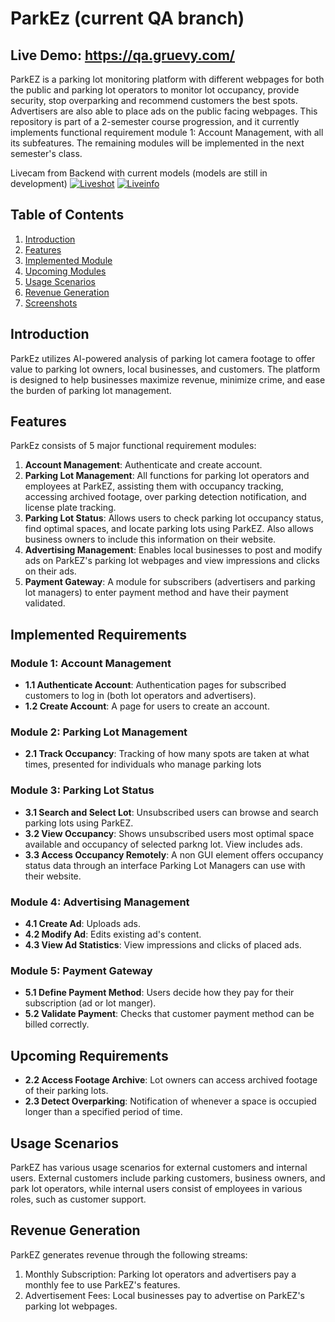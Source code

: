 # ParkEz (current QA branch)
## Live Demo: https://qa.gruevy.com/

ParkEZ is a parking lot monitoring platform with different webpages for both the public and parking lot operators to monitor lot occupancy, provide security, stop overparking and recommend customers the best spots. Advertisers are also able to place ads on the public facing webpages. This repository is part of a 2-semester course progression, and it currently implements functional requirement module 1: Account Management, with all its subfeatures. The remaining modules will be implemented in the next semester's class.

Livecam from Backend with current models (models are still in development)
[![Liveshot](https://devapi.gruevy.com/lot/latest-image-jpg?cam=colltown)](https://plan6.com/lot/coldwater)
[![Liveinfo](https://devapi.gruevy.com/lot/latest-image-info-jpg?cam=colltown)](https://plan6.com/lot/coldwater)


## Table of Contents

1. [Introduction](#introduction)
2. [Features](#features)
3. [Implemented Module](#implemented-module)
4. [Upcoming Modules](#upcoming-modules)
5. [Usage Scenarios](#usage-scenarios)
6. [Revenue Generation](#revenue-generation)
7. [Screenshots](#screenshots)

## Introduction

ParkEz utilizes AI-powered analysis of parking lot camera footage to offer value to parking lot owners, local businesses, and customers. The platform is designed to help businesses maximize revenue, minimize crime, and ease the burden of parking lot management.

## Features

ParkEz consists of 5 major functional requirement modules:

1. **Account Management**: Authenticate and create account.
2. **Parking Lot Management**: All functions for parking lot operators and employees at ParkEZ, assisting them with occupancy tracking, accessing archived footage, over parking detection notification, and license plate tracking.
3. **Parking Lot Status**: Allows users to check parking lot occupancy status, find optimal spaces, and locate parking lots using ParkEZ. Also allows business owners to include this information on their website.
4. **Advertising Management**: Enables local businesses to post and modify ads on ParkEZ's parking lot webpages and view impressions and clicks on their ads.
5. **Payment Gateway**: A module for subscribers (advertisers and parking lot managers) to enter payment method and have their payment validated.

## Implemented Requirements

### Module 1: Account Management
- **1.1 Authenticate Account**: Authentication pages for subscribed customers to log in (both lot operators and advertisers).
- **1.2 Create Account**: A page for users to create an account.

### Module 2: Parking Lot Management
- **2.1 Track Occupancy**: Tracking of how many spots are taken at what times, presented for individuals who manage parking lots

### Module 3: Parking Lot Status
- **3.1 Search and Select Lot**: Unsubscribed users can browse and search parking lots using ParkEZ. 
- **3.2 View Occupancy**: Shows unsubscribed users most optimal space available and occupancy of selected parkng lot. View includes ads.
- **3.3 Access Occupancy Remotely**: A non GUI element offers occupancy status data through an interface Parking Lot Managers can use with their website.

### Module 4: Advertising Management
- **4.1 Create Ad**: Uploads ads.
- **4.2 Modify Ad**: Edits existing ad's content.
- **4.3 View Ad Statistics**: View impressions and clicks of placed ads.

### Module 5: Payment Gateway
- **5.1 Define Payment Method**: Users decide how they pay for their subscription (ad or lot manger).
- **5.2 Validate Payment**: Checks that customer payment method can be billed correctly.


## Upcoming Requirements
- **2.2 Access Footage Archive**: Lot owners can access archived footage of their parking lots.
- **2.3 Detect Overparking**: Notification of whenever a space is occupied longer than a specified period of time.

## Usage Scenarios

ParkEZ has various usage scenarios for external customers and internal users. External customers include parking customers, business owners, and park lot operators, while internal users consist of employees in various roles, such as customer support.

## Revenue Generation

ParkEZ generates revenue through the following streams:
1. Monthly Subscription: Parking lot operators and advertisers pay a monthly fee to use ParkEZ's features.
2. Advertisement Fees: Local businesses pay to advertise on ParkEZ's parking lot webpages.
